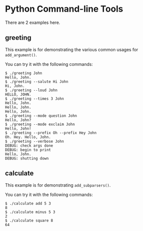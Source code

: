 # Python Command-line Tools

There are 2 examples here.


## greeting

This example is for demonstrating the various common usages for `add_argument()`.

You can try it with the following commands:

```
$ ./greeting John
Hello, John.
$ ./greeting --salute Hi John
Hi, John.
$ ./greeting --loud John
HELLO, JOHN.
$ ./greeting --times 3 John
Hello, John.
Hello, John.
Hello, John.
$ ./greeting --mode question John
Hello, John?
$ ./greeting --mode exclaim John
Hello, John!
$ ./greeting --prefix Oh --prefix Hey John
Oh. Hey. Hello, John.
$ ./greeting --verbose John
DEBUG: check args done
DEBUG: begin to print
Hello, John.
DEBUG: shutting down
```


## calculate

This example is for demonstrating `add_subparsers()`.

You can try it with the following commands:

```
$ ./calculate add 5 3
8
$ ./calculate minus 5 3
2
$ ./calculate square 8
64
```
